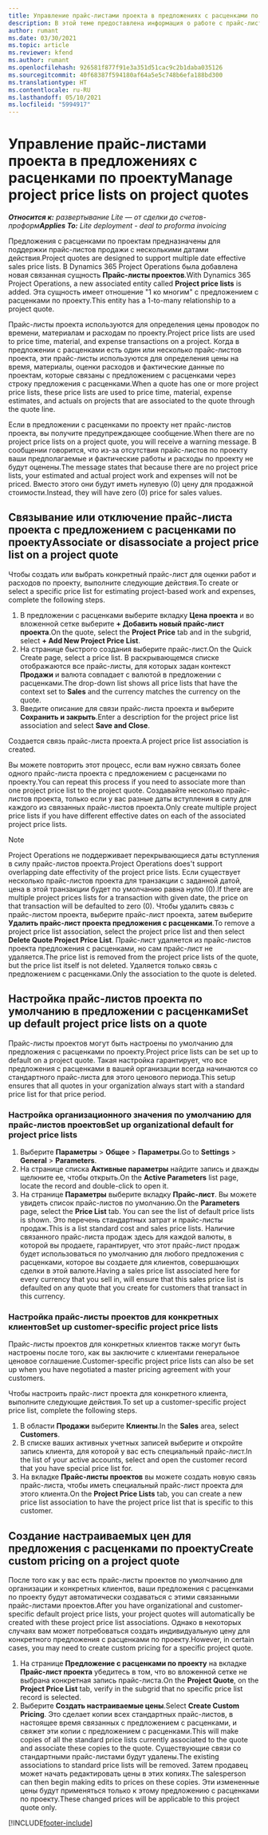 ```yaml
---
title: Управление прайс-листами проекта в предложениях с расценками по проекту
description: В этой теме предоставлена информация о работе с прайс-листами проекта в предложениях с расценками.
author: rumant
ms.date: 03/30/2021
ms.topic: article
ms.reviewer: kfend
ms.author: rumant
ms.openlocfilehash: 926581f877f91e3a351d51cac9c2b1daba035126
ms.sourcegitcommit: 40f68387f594180af64a5e5c748b6efa188bd300
ms.translationtype: HT
ms.contentlocale: ru-RU
ms.lasthandoff: 05/10/2021
ms.locfileid: "5994917"
---
```

# <a name="manage-project-price-lists-on-project-quotes"></a><span data-ttu-id="6ab81-103">Управление прайс-листами проекта в предложениях с расценками по проекту</span><span class="sxs-lookup"><span data-stu-id="6ab81-103">Manage project price lists on project quotes</span></span> 

<span data-ttu-id="6ab81-104">_**Относится к:** развертывание Lite — от сделки до счетов-проформ_</span><span class="sxs-lookup"><span data-stu-id="6ab81-104">_**Applies To:** Lite deployment - deal to proforma invoicing_</span></span>

<span data-ttu-id="6ab81-105">Предложения с расценками по проектам предназначены для поддержки прайс-листов продажи с несколькими датами действия.</span><span class="sxs-lookup"><span data-stu-id="6ab81-105">Project quotes are designed to support multiple date effective sales price lists.</span></span> <span data-ttu-id="6ab81-106">В Dynamics 365 Project Operations была добавлена новая связанная сущность **Прайс-листы проектов**.</span><span class="sxs-lookup"><span data-stu-id="6ab81-106">With Dynamics 365 Project Operations, a new associated entity called **Project price lists** is added.</span></span> <span data-ttu-id="6ab81-107">Эта сущность имеет отношение "1 ко многим" с предложением с расценками по проекту.</span><span class="sxs-lookup"><span data-stu-id="6ab81-107">This entity has a 1-to-many relationship to a project quote.</span></span>

<span data-ttu-id="6ab81-108">Прайс-листы проекта используются для определения цены проводок по времени, материалам и расходам по проекту.</span><span class="sxs-lookup"><span data-stu-id="6ab81-108">Project price lists are used to price time, material, and expense transactions on a project.</span></span> <span data-ttu-id="6ab81-109">Когда в предложении с расценками есть один или несколько прайс-листов проекта, эти прайс-листы используются для определения цены на время, материалы, оценки расходов и фактические данные по проектам, которые связаны с предложением с расценками через строку предложения с расценками.</span><span class="sxs-lookup"><span data-stu-id="6ab81-109">When a quote has one or more project price lists, these price lists are used to price time, material, expense estimates, and actuals on projects that are associated to the quote through the quote line.</span></span>

<span data-ttu-id="6ab81-110">Если в предложении с расценками по проекту нет прайс-листов проекта, вы получите предупреждающее сообщение.</span><span class="sxs-lookup"><span data-stu-id="6ab81-110">When there are no project price lists on a project quote, you will receive a warning message.</span></span> <span data-ttu-id="6ab81-111">В сообщении говорится, что из-за отсутствия прайс-листов по проекту ваши предполагаемые и фактические работы и расходы по проекту не будут оценены.</span><span class="sxs-lookup"><span data-stu-id="6ab81-111">The message states that because there are no project price lists, your estimated and actual project work and expenses will not be priced.</span></span> <span data-ttu-id="6ab81-112">Вместо этого они будут иметь нулевую (0) цену для продажной стоимости.</span><span class="sxs-lookup"><span data-stu-id="6ab81-112">Instead, they will have zero (0) price for sales values.</span></span>

## <a name="associate-or-disassociate-a-project-price-list-on-a-project-quote"></a><span data-ttu-id="6ab81-113">Связывание или отключение прайс-листа проекта с предложением с расценками по проекту</span><span class="sxs-lookup"><span data-stu-id="6ab81-113">Associate or disassociate a project price list on a project quote</span></span>

<span data-ttu-id="6ab81-114">Чтобы создать или выбрать конкретный прайс-лист для оценки работ и расходов по проекту, выполните следующие действия.</span><span class="sxs-lookup"><span data-stu-id="6ab81-114">To create or select a specific price list for estimating project-based work and expenses, complete the following steps.</span></span>

1. <span data-ttu-id="6ab81-115">В предложении с расценками выберите вкладку **Цена проекта** и во вложенной сетке выберите **+ Добавить новый прайс-лист проекта**.</span><span class="sxs-lookup"><span data-stu-id="6ab81-115">On the quote, select the **Project Price** tab and in the subgrid, select **+ Add New Project Price List**.</span></span>
2. <span data-ttu-id="6ab81-116">На странице быстрого создания выберите прайс-лист.</span><span class="sxs-lookup"><span data-stu-id="6ab81-116">On the Quick Create page, select a price list.</span></span> <span data-ttu-id="6ab81-117">В раскрывающемся списке отображаются все прайс-листы, для которых задан контекст **Продажи** и валюта совпадает с валютой в предложении с расценками.</span><span class="sxs-lookup"><span data-stu-id="6ab81-117">The drop-down list shows all price lists that have the context set to **Sales** and the currency matches the currency on the quote.</span></span>
4. <span data-ttu-id="6ab81-118">Введите описание для связи прайс-листа проекта и выберите **Сохранить и закрыть**.</span><span class="sxs-lookup"><span data-stu-id="6ab81-118">Enter a description for the project price list association and select **Save and Close**.</span></span>

<span data-ttu-id="6ab81-119">Создается связь прайс-листа проекта.</span><span class="sxs-lookup"><span data-stu-id="6ab81-119">A project price list association is created.</span></span>

<span data-ttu-id="6ab81-120">Вы можете повторить этот процесс, если вам нужно связать более одного прайс-листа проекта с предложением с расценками по проекту.</span><span class="sxs-lookup"><span data-stu-id="6ab81-120">You can repeat this process if you need to associate more than one project price list to the project quote.</span></span> <span data-ttu-id="6ab81-121">Создавайте несколько прайс-листов проекта, только если у вас разные даты вступления в силу для каждого из связанных прайс-листов проекта.</span><span class="sxs-lookup"><span data-stu-id="6ab81-121">Only create multiple project price lists if you have different effective dates on each of the associated project price lists.</span></span>

> [!NOTE]
> <span data-ttu-id="6ab81-122">Project Operations не поддерживает перекрывающиеся даты вступления в силу прайс-листов проекта.</span><span class="sxs-lookup"><span data-stu-id="6ab81-122">Project Operations does't support overlapping date effectivity of the project price lists.</span></span> <span data-ttu-id="6ab81-123">Если существует несколько прайс-листов проекта для транзакции с заданной датой, цена в этой транзакции будет по умолчанию равна нулю (0).</span><span class="sxs-lookup"><span data-stu-id="6ab81-123">If there are multiple project prices lists for a transaction with given date, the price on that transaction will be defaulted to zero (0).</span></span>
<span data-ttu-id="6ab81-124">Чтобы удалить связь с прайс-листом проекта, выберите прайс-лист проекта, затем выберите **Удалить прайс-лист проекта предложения с расценками**.</span><span class="sxs-lookup"><span data-stu-id="6ab81-124">To remove a project price list association, select the project price list and then select **Delete Quote Project Price List**.</span></span> <span data-ttu-id="6ab81-125">Прайс-лист удаляется из прайс-листов проекта предложения с расценками, но сам прайс-лист не удаляется.</span><span class="sxs-lookup"><span data-stu-id="6ab81-125">The price list is removed from the project price lists of the quote, but the price list itself is not deleted.</span></span> <span data-ttu-id="6ab81-126">Удаляется только связь с предложением с расценками.</span><span class="sxs-lookup"><span data-stu-id="6ab81-126">Only the association to the quote is deleted.</span></span>

## <a name="set-up-default-project-price-lists-on-a-quote"></a><span data-ttu-id="6ab81-127">Настройка прайс-листов проекта по умолчанию в предложении с расценками</span><span class="sxs-lookup"><span data-stu-id="6ab81-127">Set up default project price lists on a quote</span></span>

<span data-ttu-id="6ab81-128">Прайс-листы проектов могут быть настроены по умолчанию для предложения с расценками по проекту.</span><span class="sxs-lookup"><span data-stu-id="6ab81-128">Project price lists can be set up to default on a project quote.</span></span> <span data-ttu-id="6ab81-129">Такая настройка гарантирует, что все предложения с расценками в вашей организации всегда начинаются со стандартного прайс-листа для этого ценового периода.</span><span class="sxs-lookup"><span data-stu-id="6ab81-129">This setup ensures that all quotes in your organization always start with a standard price list for that price period.</span></span>

### <a name="set-up-organizational-default-for-project-price-lists"></a><span data-ttu-id="6ab81-130">Настройка организационного значения по умолчанию для прайс-листов проектов</span><span class="sxs-lookup"><span data-stu-id="6ab81-130">Set up organizational default for project price lists</span></span>

1. <span data-ttu-id="6ab81-131">Выберите **Параметры** > **Общее** > **Параметры**.</span><span class="sxs-lookup"><span data-stu-id="6ab81-131">Go to **Settings** > **General** > **Parameters**.</span></span>
2. <span data-ttu-id="6ab81-132">На странице списка **Активные параметры** найдите запись и дважды щелкните ее, чтобы открыть.</span><span class="sxs-lookup"><span data-stu-id="6ab81-132">On the **Active Parameters** list page, locate the record and double-click to open it.</span></span> 
3. <span data-ttu-id="6ab81-133">На странице **Параметры** выберите вкладку **Прайс-лист**. Вы можете увидеть список прайс-листов по умолчанию.</span><span class="sxs-lookup"><span data-stu-id="6ab81-133">On the **Parameters** page, select the **Price List** tab. You can see the list of default price lists is shown.</span></span> <span data-ttu-id="6ab81-134">Это перечень стандартных затрат и прайс-листы продаж.</span><span class="sxs-lookup"><span data-stu-id="6ab81-134">This is a list standard cost and sales price lists.</span></span> <span data-ttu-id="6ab81-135">Наличие связанного прайс-листа продаж здесь для каждой валюты, в которой вы продаете, гарантирует, что этот прайс-лист продаж будет использоваться по умолчанию для любого предложения с расценками, которое вы создаете для клиентов, совершающих сделки в этой валюте.</span><span class="sxs-lookup"><span data-stu-id="6ab81-135">Having a sales price list associated here for every currency that you sell in, will ensure that this sales price list is defaulted on any quote that you create for customers that transact in this currency.</span></span>

### <a name="set-up-customer-specific-project-price-lists"></a><span data-ttu-id="6ab81-136">Настройка прайс-листы проектов для конкретных клиентов</span><span class="sxs-lookup"><span data-stu-id="6ab81-136">Set up customer-specific project price lists</span></span>

<span data-ttu-id="6ab81-137">Прайс-листы проектов для конкретных клиентов также могут быть настроены после того, как вы заключите с клиентами генеральное ценовое соглашение.</span><span class="sxs-lookup"><span data-stu-id="6ab81-137">Customer-specific project price lists can also be set up when you have negotiated a master pricing agreement with your customers.</span></span>

<span data-ttu-id="6ab81-138">Чтобы настроить прайс-лист проекта для конкретного клиента, выполните следующие действия.</span><span class="sxs-lookup"><span data-stu-id="6ab81-138">To set up a customer-specific project price list, complete the following steps.</span></span>

1. <span data-ttu-id="6ab81-139">В области **Продажи** выберите **Клиенты**.</span><span class="sxs-lookup"><span data-stu-id="6ab81-139">In the **Sales** area, select **Customers**.</span></span>
2. <span data-ttu-id="6ab81-140">В списке ваших активных учетных записей выберите и откройте запись клиента, для которой у вас есть специальный прайс-лист.</span><span class="sxs-lookup"><span data-stu-id="6ab81-140">In the list of your active accounts, select and open the customer record that you have special price list for.</span></span>
3. <span data-ttu-id="6ab81-141">На вкладке **Прайс-листы проектов** вы можете создать новую связь прайс-листа, чтобы иметь специальный прайс-лист проекта для этого клиента.</span><span class="sxs-lookup"><span data-stu-id="6ab81-141">On the **Project Price Lists** tab, you can create a new price list association to have the project price list that is specific to this customer.</span></span>

## <a name="create-custom-pricing-on-a-project-quote"></a><span data-ttu-id="6ab81-142">Создание настраиваемых цен для предложения с расценками по проекту</span><span class="sxs-lookup"><span data-stu-id="6ab81-142">Create custom pricing on a project quote</span></span>

<span data-ttu-id="6ab81-143">После того как у вас есть прайс-листы проектов по умолчанию для организации и конкретных клиентов, ваши предложения с расценками по проекту будут автоматически создаваться с этими связанными прайс-листами проектов.</span><span class="sxs-lookup"><span data-stu-id="6ab81-143">After you have organizational and customer-specific default project price lists, your project quotes will automatically be created with these project price list associations.</span></span> <span data-ttu-id="6ab81-144">Однако в некоторых случаях вам может потребоваться создать индивидуальную цену для конкретного предложения с расценками по проекту.</span><span class="sxs-lookup"><span data-stu-id="6ab81-144">However, in certain cases, you may need to create custom pricing for a specific project quote.</span></span> 

1. <span data-ttu-id="6ab81-145">На странице **Предложение с расценками по проекту** на вкладке **Прайс-лист проекта** убедитесь в том, что во вложенной сетке не выбрана конкретная запись прайс-листа.</span><span class="sxs-lookup"><span data-stu-id="6ab81-145">On the **Project Quote**, on the **Project Price List** tab, verify in the subgrid that no specific price list record is selected.</span></span>
2. <span data-ttu-id="6ab81-146">Выберите **Создать настраиваемые цены**.</span><span class="sxs-lookup"><span data-stu-id="6ab81-146">Select **Create Custom Pricing**.</span></span> <span data-ttu-id="6ab81-147">Это сделает копии всех стандартных прайс-листов, в настоящее время связанных с предложением с расценками, и свяжет эти копии с предложением с расценками.</span><span class="sxs-lookup"><span data-stu-id="6ab81-147">This will make copies of all the standard price lists currently associated to the quote and associate these copies to the quote.</span></span> <span data-ttu-id="6ab81-148">Существующие связи со стандартными прайс-листами будут удалены.</span><span class="sxs-lookup"><span data-stu-id="6ab81-148">The existing associations to standard price lists will be removed.</span></span> <span data-ttu-id="6ab81-149">Затем продавец может начать редактировать цены в этих копиях.</span><span class="sxs-lookup"><span data-stu-id="6ab81-149">The salesperson can then begin making edits to prices on these copies.</span></span> <span data-ttu-id="6ab81-150">Эти измененные цены будут применяться только к этому предложению с расценками по проекту.</span><span class="sxs-lookup"><span data-stu-id="6ab81-150">These changed prices will be applicable to this project quote only.</span></span>


[!INCLUDE[footer-include](../../includes/footer-banner.md)]
